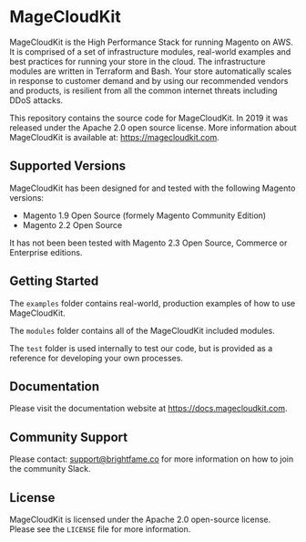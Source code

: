 # MageCloudKit

MageCloudKit is the High Performance Stack for running Magento on AWS. It is comprised of a set of infrastructure
modules, real-world examples and best practices for running your store in the cloud. The infrastructure modules
are written in Terraform and Bash. Your store automatically scales in response to customer demand and by using our
recommended vendors and products, is resilient from all the common internet threats including DDoS attacks.

This repository contains the source code for MageCloudKit. In 2019 it was released under the Apache 2.0 open source
license. More information about MageCloudKit is available at: https://magecloudkit.com.

## Supported Versions

MageCloudKit has been designed for and tested with the following Magento versions:

- Magento 1.9 Open Source (formely Magento Community Edition)
- Magento 2.2 Open Source

It has not been been tested with Magento 2.3 Open Source, Commerce or Enterprise editions.

## Getting Started

The `examples` folder contains real-world, production examples of how to use MageCloudKit.

The `modules` folder contains all of the MageCloudKit included modules.

The `test` folder is used internally to test our code, but is provided as a reference for developing your
own processes.

## Documentation

Please visit the documentation website at https://docs.magecloudkit.com.

## Community Support

Please contact: support@brightfame.co for more information on how to join the community Slack.

## License

MageCloudKit is licensed under the Apache 2.0 open-source license. Please see the `LICENSE` file for more information.
